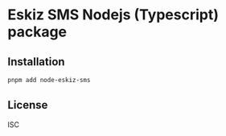 # Eskiz SMS Nodejs (Typescript) package

## Installation

```bash
pnpm add node-eskiz-sms
```

## License

ISC
